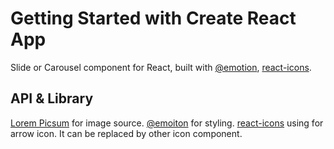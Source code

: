# Getting Started with Create React App

Slide or Carousel component for React, built with [@emotion](https://emotion.sh), [react-icons](https://react-icons.github.io/react-icons).


## API & Library

[Lorem Picsum](https://picsum.photos/) for image source.
[@emoiton](https://emotion.sh) for styling.
[react-icons](https://react-icons.github.io/react-icons) using for arrow icon. It can be replaced by other icon component.